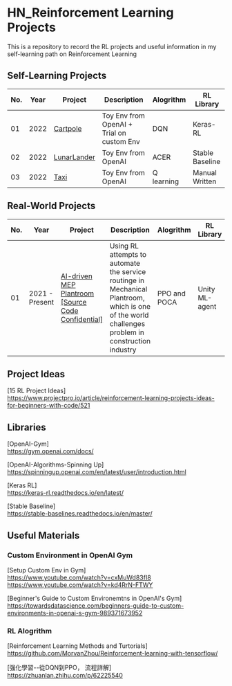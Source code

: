 # HN_Reinforcement Learning Projects
This is a repository to record the RL projects and useful information in my self-learning path on Reinforcement Learning

## Self-Learning Projects
| No. | Year | Project | Description | Alogrithm | RL Library | 
| --- | ---- | ------- | ----------- | --------- | ---------- |
| 01 | 2022 |[Cartpole](01-Cartpole)| Toy Env from OpenAI + Trial on custom Env| DQN | Keras-RL |
| 02 | 2022 |[LunarLander](02-LunarLander)| Toy Env from OpenAI | ACER | Stable Baseline |
| 03 | 2022 |[Taxi](03-Taxi)|Toy Env from OpenAI | Q learning | Manual Written |

## Real-World Projects
| No. | Year | Project | Description | Alogrithm | RL Library | Status | 
| --- | ---- | ------- | ----------- | --------- | ---------- | ------ |
| 01 | 2021 - Present |[AI-driven MEP Plantroom [Source Code Confidential]]()| Using RL attempts to automate the service routinge in Mechanical Plantroom, which is one of the world challenges problem in construction industry| PPO and POCA| Unity ML-agent | Concept Proof Succeed | 

## Project Ideas
  [15 RL Project Ideas]\
  https://www.projectpro.io/article/reinforcement-learning-projects-ideas-for-beginners-with-code/521 


## Libraries
  [OpenAI-Gym]\
  https://gym.openai.com/docs/
  
  [OpenAI-Algorithms-Spinning Up] \
  https://spinningup.openai.com/en/latest/user/introduction.html

  [Keras RL]\
  https://keras-rl.readthedocs.io/en/latest/

  [Stable Baseline]\
  https://stable-baselines.readthedocs.io/en/master/

## Useful Materials
### Custom Environment in OpenAI Gym
  [Setup Custom Env in Gym]\
  https://www.youtube.com/watch?v=cxMuWd83fI8 \
  https://www.youtube.com/watch?v=kd4RrN-FTWY

  [Beginner's Guide to Custom Environemtns in OpenAI's Gym]\
  https://towardsdatascience.com/beginners-guide-to-custom-environments-in-openai-s-gym-989371673952

### RL Alogrithm 
  [Reinforcement Learning Methods and Turtorials]\
  https://github.com/MorvanZhou/Reinforcement-learning-with-tensorflow/
 
  [强化學習--從DQN到PPO， 流程詳解]\
  https://zhuanlan.zhihu.com/p/62225540

